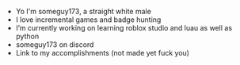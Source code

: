 - Yo I'm someguy173, a straight white male
- I love incremental games and badge hunting
- I’m currently working on learning roblox studio and luau as well as python
- someguy173 on discord
- Link to my accomplishments (not made yet fuck you)
